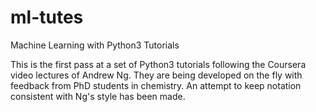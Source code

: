 # ml-tutes
Machine Learning with Python3 Tutorials

This is the first pass at a set of Python3 tutorials following the Coursera video lectures of Andrew Ng. They are being developed on the fly with feedback from PhD students in chemistry. An attempt to keep notation consistent with Ng's style has been made. 
